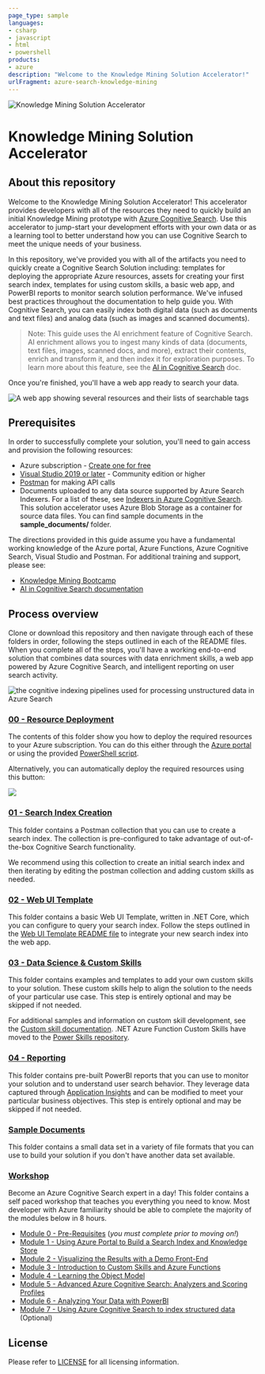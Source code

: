 ```yaml
---
page_type: sample
languages:
- csharp
- javascript
- html
- powershell
products:
- azure
description: "Welcome to the Knowledge Mining Solution Accelerator!"
urlFragment: azure-search-knowledge-mining
---
```


![Knowledge Mining Solution Accelerator](images/kmheader.png)

# Knowledge Mining Solution Accelerator

## About this repository

Welcome to the Knowledge Mining Solution Accelerator! This accelerator provides developers with all of the resources they need to quickly build an initial Knowledge Mining prototype with [Azure Cognitive Search](https://docs.microsoft.com/azure/search/cognitive-search-concept-intro). Use this accelerator to jump-start your development efforts with your own data or as a learning tool to better understand how you can use Cognitive Search to meet the unique needs of your business.

In this repository, we've provided you with all of the artifacts you need to quickly create a Cognitive Search Solution including: templates for deploying the appropriate Azure resources, assets for creating your first search index, templates for using custom skills, a basic web app, and PowerBI reports to monitor search solution performance. We've infused best practices throughout the documentation to help guide you. With Cognitive Search, you can easily index both digital data (such as documents and text files) and analog data (such as images and scanned documents).

> Note: This guide uses the AI enrichment feature of Cognitive Search. AI enrichment allows you to ingest many kinds of data (documents, text files, images, scanned docs, and more), extract their contents, enrich and transform it, and then index it for exploration purposes. To learn more about this feature, see the [AI in Cognitive Search](https://docs.microsoft.com/azure/search/cognitive-search-concept-intro) doc.

Once you're finished, you'll have a web app ready to search your data.

![A web app showing several resources and their lists of searchable tags](images/ui.PNG)

## Prerequisites

In order to successfully complete your solution, you'll need to gain access and provision the following resources:

* Azure subscription - [Create one for free](https://azure.microsoft.com/free/)
* [Visual Studio 2019 or later](https://visualstudio.microsoft.com/downloads/) - Community edition or higher
* [Postman](https://www.getpostman.com/) for making API calls
* Documents uploaded to any data source supported by Azure Search Indexers. For a list of these, see [Indexers in Azure Cognitive Search](https://docs.microsoft.com/azure/search/search-indexer-overview). This solution accelerator uses Azure Blob Storage as a container for source data files. You can find sample documents in the **sample_documents/** folder.

The directions provided in this guide assume you have a fundamental working knowledge of the Azure portal, Azure Functions, Azure Cognitive Search, Visual Studio and Postman. For additional training and support, please see:

* [Knowledge Mining Bootcamp](https://github.com/Azure/LearnAI-KnowledgeMiningBootcamp)
* [AI in Cognitive Search documentation](https://docs.microsoft.com/azure/search/cognitive-search-resources-documentation)

## Process overview

Clone or download this repository and then navigate through each of these folders in order, following the steps outlined in each of the README files. When you complete all of the steps, you'll have a working end-to-end solution that combines data sources with data enrichment skills, a web app powered by Azure Cognitive Search, and intelligent reporting on user search activity.

![the cognitive indexing pipelines used for processing unstructured data in Azure Search](images/architecture.jpg)

### [00 - Resource Deployment](https://github.com/Azure-Samples/azure-search-knowledge-mining/tree/master/00%20-%20Resource%20Deployment)

The contents of this folder show you how to deploy the required resources to your Azure subscription. You can do this either through the [Azure portal](https://portal.azure.com) or using the provided [PowerShell script](https://github.com/Azure-Samples/azure-search-knowledge-mining/tree/master/00%20-%20Resource%20Deployment/deploy.ps1).

Alternatively, you can automatically deploy the required resources using this button:

<a href="https://portal.azure.com/#create/Microsoft.Template/uri/https%3A%2F%2Fraw.githubusercontent.com%2FAzure-Samples%2Fazure-search-knowledge-mining%2Fmaster%2Fazuredeploy.json" target="_blank">
    <img src="https://azuredeploy.net/deploybutton.png"/>
</a>

### [01 - Search Index Creation](https://github.com/Azure-Samples/azure-search-knowledge-mining/tree/master/01%20-%20Search%20Index%20Creation)

This folder contains a Postman collection that you can use to create a search index. The collection is pre-configured to take advantage of out-of-the-box Cognitive Search functionality.

We recommend using this collection to create an initial search index and then iterating by editing the postman collection and adding custom skills as needed.

### [02 - Web UI Template](https://github.com/Azure-Samples/azure-search-knowledge-mining/tree/master/02%20-%20Web%20UI%20Template)

This folder contains a basic Web UI Template, written in .NET Core, which you can configure to query your search index. Follow the steps outlined in the [Web UI Template README file](https://github.com/Azure-Samples/azure-search-knowledge-mining/tree/master/02%20-%20Web%20UI%20Template/README.md) to integrate your new search index into the web app.

### [03 - Data Science & Custom Skills](https://github.com/Azure-Samples/azure-search-knowledge-mining/tree/master/03%20-%20Data%20Science%20and%20Custom%20Skills)

This folder contains examples and templates to add your own custom skills to your solution. These custom skills help to align the solution to the needs of your particular use case. This step is entirely optional and may be skipped if not needed.

For additional samples and information on custom skill development, see the [Custom skill documentation](https://docs.microsoft.com/azure/search/cognitive-search-custom-skill-interface). .NET Azure Function Custom Skills have moved to the [Power Skills repository](https://github.com/Azure-Samples/azure-search-power-skills).

### [04 - Reporting](https://github.com/Azure-Samples/azure-search-knowledge-mining/tree/master/04%20-%20Reporting)

This folder contains pre-built PowerBI reports that you can use to monitor your solution and to understand user search behavior. They leverage data captured through [Application Insights](https://docs.microsoft.com/azure/azure-monitor/app/app-insights-overview) and can be modified to meet your particular business objectives. This step is entirely optional and may be skipped if not needed.

### [Sample Documents](https://github.com/Azure-Samples/azure-search-knowledge-mining/tree/master/sample_documents)

This folder contains a small data set in a variety of file formats that you can use to build your solution if you don't have another data set available.

### [Workshop](https://github.com/Azure-Samples/azure-search-knowledge-mining/tree/master/workshops)

Become an Azure Cognitive Search expert in a day!
This folder contains a self paced workshop that teaches you everything you need to know. Most developer with Azure familiarity should be able to complete the majority of the modules below in 8 hours.

+ [Module 0 - Pre-Requisites](https://github.com/Azure-Samples/azure-search-knowledge-mining/blob/master/workshops/Module%200.md) (*you must complete prior to moving on!*)
+ [Module 1 - Using Azure Portal to Build a Search Index and Knowledge Store](https://github.com/Azure-Samples/azure-search-knowledge-mining/blob/master/workshops/Module%201.md)
+ [Module 2 - Visualizing the Results with a Demo Front-End](https://github.com/Azure-Samples/azure-search-knowledge-mining/blob/master/workshops/Module%202.md)
+ [Module 3 - Introduction to Custom Skills and Azure Functions](https://github.com/Azure-Samples/azure-search-knowledge-mining/blob/master/workshops/Module%203.md)
+ [Module 4 - Learning the Object Model](https://github.com/Azure-Samples/azure-search-knowledge-mining/blob/master/workshops/Module%204.md)
+ [Module 5 - Advanced Azure Cognitive Search: Analyzers and Scoring Profiles](https://github.com/Azure-Samples/azure-search-knowledge-mining/blob/master/workshops/Module%205.md)
+ [Module 6 - Analyzing Your Data with PowerBI](https://github.com/Azure-Samples/azure-search-knowledge-mining/blob/master/workshops/Module%206.md)
+ [Module 7 - Using Azure Cognitive Search to index structured data](https://github.com/Azure-Samples/azure-search-knowledge-mining/blob/master/workshops/Module%207.md) (Optional)

## License

Please refer to [LICENSE](https://github.com/Azure-Samples/azure-search-knowledge-mining/LICENSE.md) for all licensing information.
